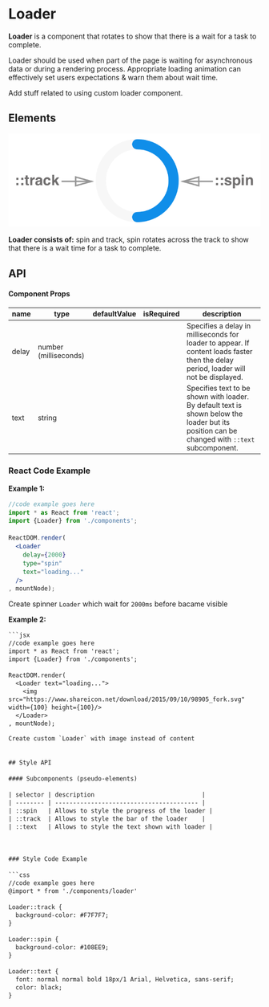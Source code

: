 # Loader

**Loader** is a component that rotates to show that there is a wait for a task to complete.

Loader should be used when part of the page is waiting for asynchronous data or during a rendering process. Appropriate loading animation can effectively set users expectations & warn them about wait time.



Add stuff related to using custom loader component.



## Elements

![elements](./assets/elements.png)

**Loader consists of:** spin and track, spin rotates across the track to show that there is a wait time for a task to complete.



## API

#### Component Props

| name  | type                  | defaultValue | isRequired | description                              |
| ----- | --------------------- | ------------ | ---------- | ---------------------------------------- |
| delay | number (milliseconds) |              |            | Specifies a delay in milliseconds for loader to appear. If content loads faster then the delay period, loader will not be displayed. |
| text  | string                |              |            | Specifies text to be shown with loader. By default text is shown below the loader but its position can be changed with `::text` subcomponent. |



### React Code Example

**Example 1:**

```jsx
//code example goes here
import * as React from 'react';
import {Loader} from './components';

ReactDOM.render(
  <Loader
    delay={2000}
    type="spin"
    text="loading..."
  />
, mountNode);

```

Create spinner `Loader` which wait for `2000ms` before bacame visible

**Example 2:**

```
```jsx
//code example goes here
import * as React from 'react';
import {Loader} from './components';

ReactDOM.render(
  <Loader text="loading...">
    <img src="https://www.shareicon.net/download/2015/09/10/98905_fork.svg" width={100} height={100}/>
  </Loader>
, mountNode);

```

```
Create custom `Loader` with image instead of content


## Style API

#### Subcomponents (pseudo-elements)

| selector | description                              |
| -------- | ---------------------------------------- |
| ::spin   | Allows to style the progress of the loader |
| ::track  | Allows to style the bar of the loader    |
| ::text   | Allows to style the text shown with loader |



### Style Code Example

```css
//code example goes here
@import * from './components/loader'

Loader::track {
  background-color: #F7F7F7; 
}

Loader::spin {
  background-color: #108EE9;
}

Loader::text {
  font: normal normal bold 18px/1 Arial, Helvetica, sans-serif;
  color: black;
}
```
